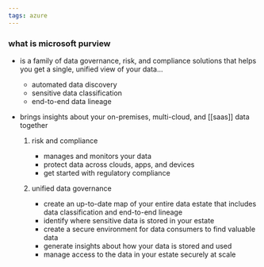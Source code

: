 ```yaml
---
tags: azure
---
```


### what is microsoft purview
- is a family of data governance, risk, and compliance solutions that helps you get a single, unified view of your data... 
	- automated data discovery
	- sensitive data classification
	- end-to-end data lineage
- brings insights about your on-premises, multi-cloud, and [[saas]] data together

	1. risk and compliance
		- manages and monitors your data
		- protect data across clouds, apps, and devices
		- get started with regulatory compliance

	2. unified data governance
		- create an up-to-date map of your entire data estate that includes data classification and end-to-end lineage
		- identify where sensitive data is stored in your estate
		- create a secure environment for data consumers to find valuable data
		- generate insights about how your data is stored and used
		- manage access to the data in your estate securely at scale
